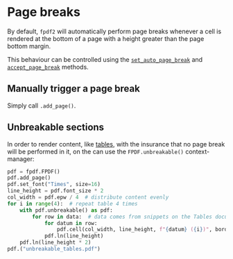 # Page breaks #

By default, `fpdf2` will automatically perform page breaks whenever a cell is rendered at the bottom of a page
with a height greater than the page bottom margin.

This behaviour can be controlled using the
[`set_auto_page_break`](https://pyfpdf.github.io/fpdf2/reference/set_auto_page_break.html)
and
[`accept_page_break`](https://pyfpdf.github.io/fpdf2/reference/accept_page_break.html)
methods.


## Manually trigger a page break ##

Simply call `.add_page()`.


## Unbreakable sections ##

In order to render content, like [tables](Tables.md),
with the insurance that no page break will be performed in it,
on the can use the `FPDF.unbreakable()` context-manager:

```python
pdf = fpdf.FPDF()
pdf.add_page()
pdf.set_font("Times", size=16)
line_height = pdf.font_size * 2
col_width = pdf.epw / 4  # distribute content evenly
for i in range(4):  # repeat table 4 times
    with pdf.unbreakable() as pdf:
        for row in data:  # data comes from snippets on the Tables documentation page
            for datum in row:
                pdf.cell(col_width, line_height, f"{datum} ({i})", border=1)
            pdf.ln(line_height)
    pdf.ln(line_height * 2)
pdf.("unbreakable_tables.pdf")
```
